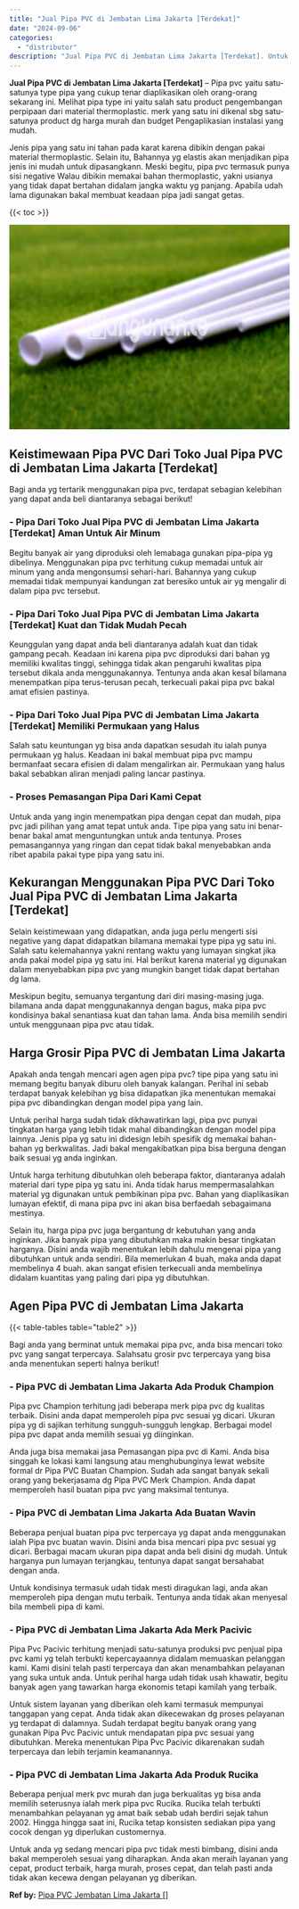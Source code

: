 ```yaml
---
title: "Jual Pipa PVC di Jembatan Lima Jakarta [Terdekat]"
date: "2024-09-06"
categories: 
  - "distributor"
description: "Jual Pipa PVC di Jembatan Lima Jakarta [Terdekat]. Untuk anda yg sedang mencari pipa pvc tidak mesti bimbang, disini anda bakal memperoleh sesuai yang dihara..."
---
```


**Jual Pipa PVC di Jembatan Lima Jakarta \[Terdekat\]** – Pipa pvc yaitu satu-satunya type pipa yang cukup tenar diaplikasikan oleh orang-orang sekarang ini. Melihat pipa type ini yaitu salah satu product pengembangan perpipaan dari material thermoplastic. merk yang satu ini dikenal sbg satu-satunya product dg harga murah dan budget Pengaplikasian instalasi yang mudah.

Jenis pipa yang satu ini tahan pada karat karena dibikin dengan pakai material thermoplastic. Selain itu, Bahannya yg elastis akan menjadikan pipa jenis ini mudah untuk dipasangkann. Meski begitu, pipa pvc termasuk punya sisi negative Walau dibikin memakai bahan thermoplastic, yakni usianya yang tidak dapat bertahan didalam jangka waktu yg panjang. Apabila udah lama digunakan bakal membuat keadaan pipa jadi sangat getas.

{{< toc >}}

![Jual Pipa PVC di Jembatan Lima Jakarta [Terdekat]](/images/jaul-pipa-pvc-55.png)

## Keistimewaan Pipa PVC Dari Toko Jual Pipa PVC di Jembatan Lima Jakarta \[Terdekat\]

Bagi anda yg tertarik menggunakan pipa pvc, terdapat sebagian kelebihan yang dapat anda beli diantaranya sebagai berikut!

### \- Pipa Dari Toko Jual Pipa PVC di Jembatan Lima Jakarta \[Terdekat\] Aman Untuk Air Minum

Begitu banyak air yang diproduksi oleh lemabaga gunakan pipa-pipa yg dibelinya. Menggunakan pipa pvc terhitung cukup memadai untuk air minum yang anda mengonsumsi sehari-hari. Bahannya yang cukup memadai tidak mempunyai kandungan zat beresiko untuk air yg mengalir di dalam pipa pvc tersebut.

### \- Pipa Dari Toko Jual Pipa PVC di Jembatan Lima Jakarta \[Terdekat\] Kuat dan Tidak Mudah Pecah

Keunggulan yang dapat anda beli diantaranya adalah kuat dan tidak gampang pecah. Keadaan ini karena pipa pvc diproduksi dari bahan yg memiliki kwalitas tinggi, sehingga tidak akan pengaruhi kwalitas pipa tersebut dikala anda menggunakannya. Tentunya anda akan kesal bilamana menempatkan pipa terus-terusan pecah, terkecuali pakai pipa pvc bakal amat efisien pastinya.

### \- Pipa Dari Toko Jual Pipa PVC di Jembatan Lima Jakarta \[Terdekat\] Memiliki Permukaan yang Halus

Salah satu keuntungan yg bisa anda dapatkan sesudah itu ialah punya permukaan yg halus. Keadaan ini bakal membuat pipa pvc mampu bermanfaat secara efisien di dalam mengalirkan air. Permukaan yang halus bakal sebabkan aliran menjadi paling lancar pastinya.

### \- Proses Pemasangan Pipa Dari Kami Cepat

Untuk anda yang ingin menempatkan pipa dengan cepat dan mudah, pipa pvc jadi pilihan yang amat tepat untuk anda. Tipe pipa yang satu ini benar-benar bakal amat menguntungkan untuk anda tentunya. Proses pemasangannya yang ringan dan cepat tidak bakal menyebabkan anda ribet apabila pakai type pipa yang satu ini.

## Kekurangan Menggunakan Pipa PVC Dari Toko Jual Pipa PVC di Jembatan Lima Jakarta \[Terdekat\]

Selain keistimewaan yang didapatkan, anda juga perlu mengerti sisi negative yang dapat didapatkan bilamana memakai type pipa yg satu ini. Salah satu kelemahannya yakni rentang waktu yang lumayan singkat jika anda pakai model pipa yg satu ini. Hal berikut karena material yg digunakan dalam menyebabkan pipa pvc yang mungkin banget tidak dapat bertahan dg lama.

Meskipun begitu, semuanya tergantung dari diri masing-masing juga. bilamana anda dapat menggunakannya dengan bagus, maka pipa pvc kondisinya bakal senantiasa kuat dan tahan lama. Anda bisa memilih sendiri untuk menggunaan pipa pvc atau tidak.

## Harga Grosir Pipa PVC di Jembatan Lima Jakarta

Apakah anda tengah mencari agen agen pipa pvc? tipe pipa yang satu ini memang begitu banyak diburu oleh banyak kalangan. Perihal ini sebab terdapat banyak kelebihan yg bisa didapatkan jika menentukan memakai pipa pvc dibandingkan dengan model pipa yang lain.

Untuk perihal harga sudah tidak dikhawatirkan lagi, pipa pvc punyai tingkatan harga yang lebih tidak mahal dibandingkan dengan model pipa lainnya. Jenis pipa yg satu ini didesign lebih spesifik dg memakai bahan-bahan yg berkwalitas. Jadi bakal mengakibatkan pipa bisa berguna dengan baik sesuai yg anda inginkan.

Untuk harga terhitung dibutuhkan oleh beberapa faktor, diantaranya adalah material dari type pipa yg satu ini. Anda tidak harus mempermasalahkan material yg digunakan untuk pembikinan pipa pvc. Bahan yang diaplikasikan lumayan efektif, di mana pipa pvc ini akan bisa berfaedah sebagaimana mestinya.

Selain itu, harga pipa pvc juga bergantung dr kebutuhan yang anda inginkan. Jika banyak pipa yang dibutuhkan maka makin besar tingkatan harganya. Disini anda wajib menentukan lebih dahulu mengenai pipa yang dibutuhkan untuk anda sendiri. Bila memerlukan 4 buah, maka anda dapat membelinya 4 buah. akan sangat efisien terkecuali anda membelinya didalam kuantitas yang paling dari pipa yg dibutuhkan.

## Agen Pipa PVC di Jembatan Lima Jakarta

{{< table-tables table="table2" >}}

Bagi anda yang berminat untuk memakai pipa pvc, anda bisa mencari toko pvc yang sangat terpercaya. Salahsatu grosir pvc terpercaya yang bisa anda menentukan seperti halnya berikut!

### \- Pipa PVC di Jembatan Lima Jakarta Ada Produk Champion

Pipa pvc Champion terhitung jadi beberapa merk pipa pvc dg kualitas terbaik. Disini anda dapat memperoleh pipa pvc sesuai yg dicari. Ukuran pipa yg di sajikan terhitung sungguh-sungguh lengkap. Berbagai model pipa pvc dapat anda memilih sesuai yg diinginkan.

Anda juga bisa memakai jasa Pemasangan pipa pvc di Kami. Anda bisa singgah ke lokasi kami langsung atau menghubunginya lewat website formal dr Pipa PVC Buatan Champion. Sudah ada sangat banyak sekali orang yang bekerjasama dg Pipa PVC Merk Champion. Anda dapat memperoleh hasil buatan pipa pvc yang maksimal tentunya.

### \- Pipa PVC di Jembatan Lima Jakarta Ada Buatan Wavin

Beberapa penjual buatan pipa pvc terpercaya yg dapat anda menggunakan ialah Pipa pvc buatan wavin. Disini anda bisa mencari pipa pvc sesuai yg dicari. Berbagai macam ukuran pipa dapat anda beli disini dg mudah. Untuk harganya pun lumayan terjangkau, tentunya dapat sangat bersahabat dengan anda.

Untuk kondisinya termasuk udah tidak mesti diragukan lagi, anda akan memperoleh pipa dengan mutu terbaik. Tentunya anda tidak akan menyesal bila membeli pipa di kami.

### \- Pipa PVC di Jembatan Lima Jakarta Ada Merk Pacivic

Pipa Pvc Pacivic terhitung menjadi satu-satunya produksi pvc penjual pipa pvc kami yg telah terbukti kepercayaannya didalam memuaskan pelanggan kami. Kami disini telah pasti terpercaya dan akan menambahkan pelayanan yang suka untuk anda. Untuk perihal harga udah tidak usah khawatir, begitu banyak agen yang tawarkan harga ekonomis tetapi kamilah yang terbaik.

Untuk sistem layanan yang diberikan oleh kami termasuk mempunyai tanggapan yang cepat. Anda tidak akan dikecewakan dg proses pelayanan yg terdapat di dalamnya. Sudah terdapat begitu banyak orang yang gunakan Pipa Pvc Pacivic untuk mendapatan pipa pvc sesuai yang dibutuhkan. Mereka menentukan Pipa Pvc Pacivic dikarenakan sudah terpercaya dan lebih terjamin keamanannya.

### \- Pipa PVC di Jembatan Lima Jakarta Ada Produk Rucika

Beberapa penjual merk pvc murah dan juga berkualitas yg bisa anda memilih seterusnya ialah merk pipa pvc Rucika. Rucika telah terbukti menambahkan pelayanan yg amat baik sebab udah berdiri sejak tahun 2002. Hingga hingga saat ini, Rucika tetap konsisten sediakan pipa yang cocok dengan yg diperlukan customernya.

Untuk anda yg sedang mencari pipa pvc tidak mesti bimbang, disini anda bakal memperoleh sesuai yang diharapkan. Anda akan meraih layanan yang cepat, product terbaik, harga murah, proses cepat, dan telah pasti anda tidak akan kecewa dengan pelayanan yg diberikan.

**Ref by:** [Pipa PVC Jembatan Lima Jakarta []](https://id.wikipedia.org/wiki/Pipa)
